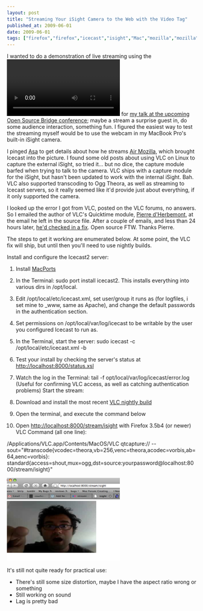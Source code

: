 ```yaml
---
layout: post
title: "Streaming Your iSight Camera to the Web with the Video Tag"
published_at: 2009-06-01
date: 2009-06-01
tags: ["firefox","firefox","icecast","isight","Mac","mozilla","mozilla","ogg","openvideo","theora","vlc"]
---
```


I wanted to do a demonstration of live streaming using the [<video/> tag](https://developer.mozilla.org/en/html/element/video) for [my talk at the upcoming Open Source Bridge conference](http://opensourcebridge.org/sessions/251); maybe a stream a surprise guest in, do some audience interaction, something fun. I figured the easiest way to test the streaming myself would be to use the webcam in my MacBook Pro's built-in iSight camera.

I pinged [Asa](http://weblogs.mozillazine.org/asa/) to get details about how he streams [Air Mozilla](http://air.mozilla.com/), which brought Icecast into the picture. I found some old posts about using VLC on Linux to capture the external iSight, so tried it... but no dice, the capture module barfed when trying to talk to the camera. VLC ships with a capture module for the iSight, but hasn't been updated to work with the internal iSight. Bah. VLC also supported transcoding to Ogg Theora, as well as streaming to Icecast servers, so it really seemed like it'd provide just about everything, if it only supported the camera.

I looked up the error I got from VLC, posted on the VLC forums, no answers. So I emailed the author of VLC's Quicktime module, [Pierre d'Herbemont](http://www.ohloh.net/accounts/pdherbemont), at the email he left in the source file. After a couple of emails, and less than 24 hours later, [he'd checked in a fix](http://git.videolan.org/?p=vlc.git;a=commitdiff;h=d032b62bfaada60a4f3e0b3b2a5a71f65bf8eea9). Open source FTW. Thanks Pierre.

The steps to get it working are enumerated below. At some point, the VLC fix will ship, but until then you'll need to use nightly builds.

Install and configure the Icecast2 server:

1.  Install [MacPorts](http://www.macports.org/)
2.  In the Terminal: sudo port install icecast2. This installs everything into various dirs in /opt/local.
3.  Edit /opt/local/etc/icecast.xml, set user/group it runs as (for logfiles, i set mine to _www, same as Apache), and change the default passwords in the authentication section.
4.  Set permissions on /opt/local/var/log/icecast to be writable by the user you configured Icecast to run as.
5.  In the Terminal, start the server: sudo icecast -c /opt/local/etc/icecast.xml -b
6.  Test your install by checking the server's status at [http://localhost:8000/status.xsl](http://localhost:8000/status.xsl)
7.  Watch the log in the Terminal: tail -f opt/local/var/log/icecast/error.log (Useful for confirming VLC access, as well as catching authentication problems)
Start the stream:

1.  Download and install the most recent [VLC nightly build](http://nightlies.videolan.org/build/macosx-intel/?C=M%3BO=D)
2.  Open the terminal, and execute the command below
3.  Open [http://localhost:8000/stream/isight](http://localhost:8000/stream/isight) with Firefox 3.5b4 (or newer)
VLC Command (all one line):

/Applications/VLC.app/Contents/MacOS/VLC qtcapture:// --sout="#transcode{vcodec=theora,vb=256,venc=theora,acodec=vorbis,ab=64,aenc=vorbis}: standard{access=shout,mux=ogg,dst=source:yourpassword@localhost:8000/stream/isight}"

![screenshot](picture-211.png "screenshot")

It's still not quite ready for practical use:

*   There's still some size distortion, maybe I have the aspect ratio wrong or something
*   Still working on sound
*   Lag is pretty bad